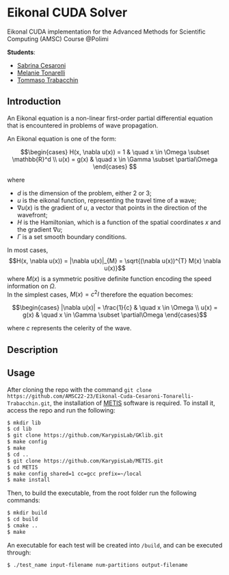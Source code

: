 # Eikonal CUDA Solver
Eikonal CUDA implementation for the Advanced Methods for Scientific Computing (AMSC) Course @Polimi

**Students**:
- [Sabrina Cesaroni](https://github.com/SabrinaCesaroni)
- [Melanie Tonarelli](https://github.com/melanie-t27)
- [Tommaso Trabacchin](https://github.com/tommasotrabacchinpolimi) 

## Introduction
An Eikonal equation is a non-linear first-order partial differential equation 
that is encountered in problems of wave propagation. <br>

An Eikonal equation is one of the form:

$$\begin{cases} 
H(x, \nabla u(x)) = 1 & \quad x \in \Omega \subset \mathbb{R}^d \\  
u(x) = g(x) & \quad x \in \Gamma \subset \partial\Omega 
\end{cases} $$

where 
- $d$ is the dimension of the problem, either 2 or 3;
- $u$ is the eikonal function, representing the travel time of a wave;
- $\nabla u(x)$ is the gradient of $u$, a vector that points in the direction of the wavefront;
- $H$ is the Hamiltonian, which is a function of the spatial coordinates $x$ and the gradient $\nabla u$;
- $\Gamma$ is a set smooth boundary conditions.

In most cases, 
$$H(x, \nabla u(x)) = |\nabla u(x)|_{M} = \sqrt{(\nabla u(x))^{T} M(x) \nabla u(x)}$$
where $M(x)$ is a symmetric positive definite function encoding the speed information on $\Omega$. <br> 
In the simplest cases, $M(x) = c^2 I$ therefore the equation becomes:

$$\begin{cases}
|\nabla u(x)| = \frac{1}{c} & \quad x \in \Omega \\  
u(x) = g(x) & \quad x \in \Gamma \subset \partial\Omega
\end{cases}$$

where $c$ represents the celerity of the wave.

## Description

## Usage
After cloning the repo with the command `git clone https://github.com/AMSC22-23/Eikonal-Cuda-Cesaroni-Tonarelli-Trabacchin.git`, the installation of [METIS](http://glaros.dtc.umn.edu/gkhome/metis/metis/overview) software is required. To install it, access the repo and run the following:
```bash
$ mkdir lib
$ cd lib
$ git clone https://github.com/KarypisLab/GKlib.git
$ make config
$ make
$ cd ..
$ git clone https://github.com/KarypisLab/METIS.git
$ cd METIS
$ make config shared=1 cc=gcc prefix=~/local
$ make install
```

Then, to build the executable, from the root folder run the following commands:
```bash
$ mkdir build
$ cd build
$ cmake ..
$ make
```
An executable for each test will be created into `/build`, and can be executed through:
```bash
$ ./test_name input-filename num-partitions output-filename
```
